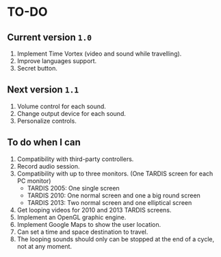 # TO-DO

## Current version `1.0`
1. Implement Time Vortex (video and sound while travelling).
2. Improve languages support.
3. Secret button.

## Next version `1.1`
1. Volume control for each sound.
2. Change output device for each sound.
3. Personalize controls.

## To do when I can
1. Compatibility with third-party controllers.
2. Record audio session.
3. Compatibility with up to three monitors. (One TARDIS screen for each PC monitor)
	- TARDIS 2005: One single screen
	- TARDIS 2010: One normal screen and one a big round screen
	- TARDIS 2013: Two normal screen and one elliptical screen
4. Get looping videos for 2010 and 2013 TARDIS screens.
5. Implement an OpenGL graphic engine.
6. Implement Google Maps to show the user location.
7. Can set a time and space destination to travel.
8. The looping sounds should only can be stopped at the end of a cycle, not at any moment.